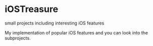 iOSTreasure
===========

small projects including interesting iOS features

My implementation of popular iOS features and you can look into the subprojects.
